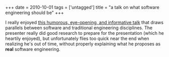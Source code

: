 +++
date = 2010-10-01
tags = ['untagged']
title = "a talk on what software engineering should be"
+++

I really enjoyed [this humorous, eye-opening, and informative talk] that
draws parallels between software and traditional engineering
disciplines. The presenter really did good research to prepare for the
presentation (which he heartily enjoyed), but unfortunately flies too
quick near the end when realizing he\'s out of time, without properly
explaining what he proposes as **real** software engineering.

  [this humorous, eye-opening, and informative talk]: http://confreaks.net/videos/282-lsrc2010-real-software-engineering
